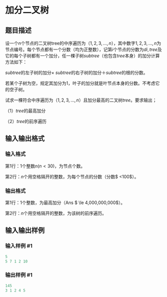 # 加分二叉树

## 题目描述

设一个$n$个节点的二叉树tree的中序遍历为（$1,2,3,…,n$），其中数字$1,2,3,…,n$为节点编号。每个节点都有一个分数（均为正整数），记第$i$个节点的分数为$di,tree$及它的每个子树都有一个加分，任一棵子树$subtree$（也包含$tree$本身）的加分计算方法如下：

$subtree$的左子树的加分× $subtree$的右子树的加分＋$subtree$的根的分数。

若某个子树为空，规定其加分为$1$，叶子的加分就是叶节点本身的分数。不考虑它的空子树。

试求一棵符合中序遍历为（$1,2,3,…,n$）且加分最高的二叉树$tree$。要求输出；

（1）$tree$的最高加分

（2）$tree$的前序遍历

## 输入输出格式

### 输入格式

第$1$行：$1$个整数$n(n<30)$，为节点个数。

第$2$行：$n$个用空格隔开的整数，为每个节点的分数（分数$ <100$）。

### 输出格式

第$1$行：$1$个整数，为最高加分（Ans $ \le 4,000,000,000$）。

第$2$行：$n$个用空格隔开的整数，为该树的前序遍历。

## 输入输出样例

### 输入样例 #1

```cpp
5
5 7 1 2 10

```
### 输出样例 #1

```cpp
145
3 1 2 4 5

```
